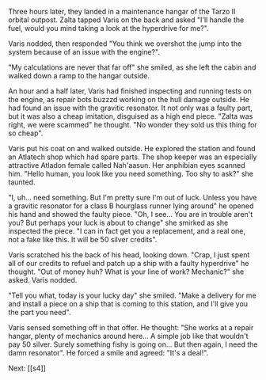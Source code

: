 Three hours later, they landed in a maintenance hangar of the Tarzo II orbital outpost. Zalta tapped Varis on the back and asked "I'll handle the fuel, would you mind taking a look at the hyperdrive for me?".

Varis nodded, then responded "You think we overshot the jump into the system because of an issue with the engine?".

"My calculations are never that far off" she smiled, as she left the cabin and walked down a ramp to the hangar outside.

An hour and a half later, Varis had finished inspecting and running tests on the engine, as repair bots buzzzd working on the hull damage outside. He had found an issue with the gravitic resonator. It not only was a faulty part, but it was also a cheap imitation, disguised as a high end piece. "Zalta was right, we were scammed" he thought. "No wonder they sold us this thing for so cheap".

Varis put his coat on and walked outside. He explored the station and found an Atlatech shop which had spare parts. The shop keeper was an especially attractive Atladon female called Nah'aasun. Her anphibian eyes scanned him. "Hello human, you look like you need something. Too shy to ask?" she taunted.

"I, uh... need something. But I'm pretty sure I'm out of luck. Unless you have a gravitic resonator for a class B hourglass runner lying around" he opened his hand and showed the faulty piece. "Oh, I see... You are in trouble aren't you? But perhaps your luck is about to change" she smirked as she inspected the piece. "I can in fact get you a replacement, and a real one, not a fake like this. It will be 50 silver credits".

Varis scratched his the back of his head, looking down. "Crap, I just spent all of our credits to refuel and patch up a ship with a faulty hyperdrive" he thought. "Out of money huh? What is your line of work? Mechanic?" she asked. Varis nodded. 

"Tell you what, today is your lucky day" she smiled. "Make a delivery for me and install a piece on a ship that is coming to this station, and I'll give you the part you need".

Varis sensed something off in that offer. He thought: "She works at a repair hangar, plenty of mechanics around here... A simple job like that wouldn't pay 50 silver. Surely something fishy is going on... But then again, I need the damn resonator". He forced a smile and agreed: "It's a deal!".

Next: [[s4]]
